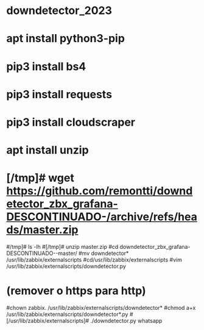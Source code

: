 # downdetector_2023


# apt install python3-pip
# pip3 install bs4
# pip3 install requests
# pip3 install cloudscraper
# apt install unzip
# [/tmp]# wget https://github.com/remontti/downdetector_zbx_grafana-DESCONTINUADO-/archive/refs/heads/master.zip
#/tmp]# ls -lh
#[/tmp]# unzip master.zip
#cd downdetector_zbx_grafana-DESCONTINUADO--master/
#mv downdetector* /usr/lib/zabbix/externalscripts
#cd/usr/lib/zabbix/externalscripts
#vim /usr/lib/zabbix/externalscripts/downdetector.py
#		(remover o https para http)
#chown zabbix. /usr/lib/zabbix/externalscripts/downdetector*
#chmod a+x /usr/lib/zabbix/externalscripts/downdetector*.py
#[/usr/lib/zabbix/externalscripts]# ./downdetector.py whatsapp
